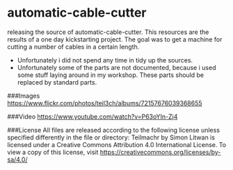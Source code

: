 # automatic-cable-cutter

releasing the source of automatic-cable-cutter. This resources are the results of a one day kickstarting project. The goal was to get a machine for cutting a number of cables in a certain length. 

* Unfortunately i did not spend any time in tidy up the sources. 
* Unfortunately some of the parts are not documented, because i used some stuff laying around in my workshop. These parts should be replaced by standard parts. 

###Images
https://www.flickr.com/photos/teil3ch/albums/72157676039368655 

###Video
https://www.youtube.com/watch?v=P63oYIn-Zj4

###License
All files are released according to the following license unless specified differently in the file or directory:
Teilmachr by Simon Litwan is licensed under a Creative Commons Attribution 4.0 International License.
To view a copy of this license, visit https://creativecommons.org/licenses/by-sa/4.0/

